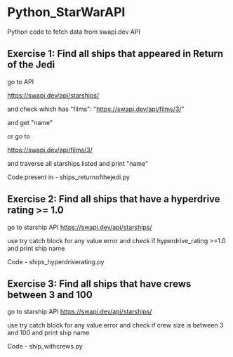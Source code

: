 # Python_StarWarAPI
Python code to fetch data from swapi.dev API

## Exercise 1: Find all ships that appeared in Return of the Jedi

go to API

https://swapi.dev/api/starships/

and check which has "films": "https://swapi.dev/api/films/3/" 

and get "name"

or go to 

https://swapi.dev/api/films/3/

and traverse all starships listed and print "name"

Code present in - ships_returnofthejedi.py

## Exercise 2: Find all ships that have a hyperdrive rating >= 1.0

go to starship API https://swapi.dev/api/starships/

use try catch block for any value error and  check if hyperdrive_rating >=1.0  and print ship name

Code - ships_hyperdriverating.py

## Exercise 3: Find all ships that have crews between 3 and 100

go to starship API https://swapi.dev/api/starships/

use try catch block for any value error and  check if crew size is between 3 and 100 and print ship name

Code - ship_withcrews.py




